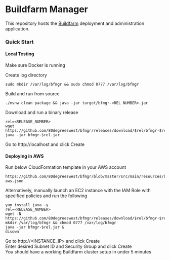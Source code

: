 # Buildfarm Manager

This repository hosts the [Buildfarm](https://github.com/bazelbuild/bazel-buildfarm) deployment and administration application.

### Quick Start

#### Local Testing

Make sure Docker is running

Create log directory

```
sudo mkdir /var/log/bfmgr && sudo chmod 0777 /var/log/bfmgr
```

Build and run from source

```
./mvnw clean package && java -jar target/bfmgr-<REL NUMBER>.jar
```

Download and run a binary release

```
rel=<RELEASE_NUMBER>
wget https://github.com/80degreeswest/bfmgr/releases/download/$rel/bfmgr-$rel.jar
java -jar bfmgr-$rel.jar
```

Go to http://localhost and click Create

#### Deploying in AWS

Run below CloudFormation template in your AWS account

```
https://github.com/80degreeswest/bfmgr/blob/master/src/main/resources/bfmgr-aws.json
```

Alternatively, manually launch an EC2 instance with the IAM Role with specified policies and run the following

```
yum install java -y
rel=<RELEASE_NUMBER>
wget -N https://github.com/80degreeswest/bfmgr/releases/download/$rel/bfmgr-$rel.jar
mkdir /var/log/bfmgr && chmod 0777 /var/log/bfmgr
java -jar bfmgr-$rel.jar &
disown
```

Go to http://<INSTANCE_IP> and click Create</br>
Enter desired Subnet ID and Security Group and click Create<br/>
You should have a working Buildfarm cluster setup in under 5 minutes<br/>